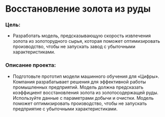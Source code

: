 # Восстановление золота из руды

### Цель:
* Разработать модель, предсказывающую скорость извлечения золота из золоторудного сырья, которая поможет оптимизировать производство, чтобы не запускать завод с убыточными характеристиками.

### Описание проекта:
* Подготовьте прототип модели машинного обучения для «Цифры». Компания разрабатывает решения для эффективной работы промышленных предприятий. Модель должна предсказать коэффициент восстановления золота из золотосодержащей руды. Используйте данные с параметрами добычи и очистки. Модель поможет оптимизировать производство, чтобы не запускать предприятие с убыточными характеристиками.
